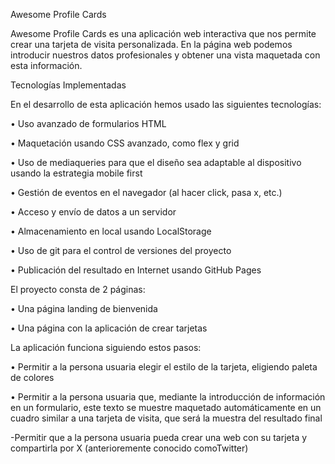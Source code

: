 Awesome Profile Cards

Awesome Profile Cards es una aplicación web interactiva que nos permite crear una tarjeta de visita personalizada. En la página web podemos introducir nuestros datos profesionales y obtener una vista maquetada con esta información.

Tecnologías Implementadas

En el desarrollo de esta aplicación hemos usado las siguientes tecnologías:

•	Uso avanzado de formularios HTML

•	Maquetación usando CSS avanzado, como flex y grid

•	Uso de mediaqueries para que el diseño sea adaptable al dispositivo usando la estrategia mobile first

•	Gestión de eventos en el navegador (al hacer click, pasa x, etc.)

•	Acceso y envío de datos a un servidor

•	Almacenamiento en local usando LocalStorage

•	Uso de git para el control de versiones del proyecto

•	Publicación del resultado en Internet usando GitHub Pages

El proyecto consta de 2 páginas:

•	Una página landing de bienvenida

•	Una página con la aplicación de crear tarjetas

La aplicación funciona siguiendo estos pasos:

•	Permitir a la persona usuaria elegir el estilo de la tarjeta, eligiendo paleta de colores

•	Permitir a la persona usuaria que, mediante la introducción de información en un formulario, este texto se muestre maquetado automáticamente en un cuadro similar a una tarjeta de visita, que será la muestra del resultado final

-Permitir que a la persona usuaria pueda crear una web con su tarjeta y compartirla por X (anterioremente conocido comoTwitter)

